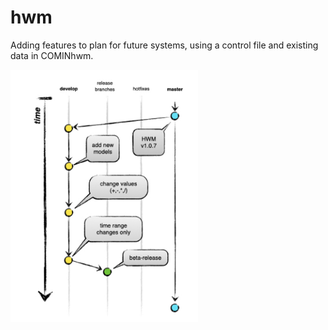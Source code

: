 # hwm
Adding features to plan for future systems, using a control file and existing data in COMINhwm.

<img src='hwm-progress-features-beta.png' width='300'>